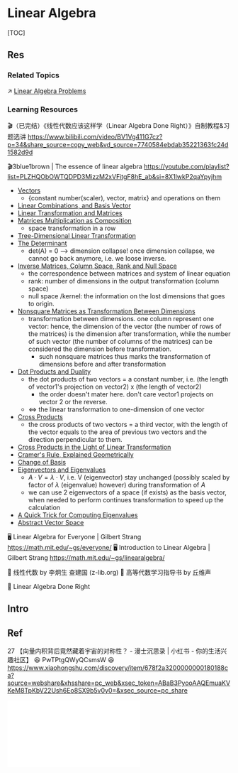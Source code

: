 # Linear Algebra

[TOC]



## Res
### Related Topics
↗ [Linear Algebra Problems](../../../../../🔑%20CS%20Core/🧙‍♂️%20Algorithm%20&%20Data%20Structure/Classic%20Algorithms%20by%20Problems%20&%20Contexts/🦜%20Programming%20Implementation%20of%20Math%20Problems/Algebra%20Problems/Linear%20Algebra%20Problems/Linear%20Algebra%20Problems.md)


### Learning Resources
🎬（已完结）《线性代数应该这样学（Linear Algebra Done Right）》自制教程&习题选讲 https://www.bilibili.com/video/BV1Vg411G7cz?p=34&share_source=copy_web&vd_source=7740584ebdab35221363fc24d1582d9d

🎬3blue1brown | The essence of linear algebra
https://youtube.com/playlist?list=PLZHQObOWTQDPD3MizzM2xVFitgF8hE_ab&si=8X1lwkP2qaYpyjhm
- [Vectors](https://youtu.be/fNk_zzaMoSs?si=id1HVbCfkjOuxMoD)
	- {constant number(scaler), vector, matrix} and operations on them
- [Linear Combinations, and Basis Vector](https://youtu.be/k7RM-ot2NWY?si=C38tMZgo97TyXN-4)
- [Linear Transformation and Matrices](https://youtu.be/kYB8IZa5AuE?si=a6uRwquDDI-bgItJ)
- [Matrices Multiplication as Composition](https://youtu.be/XkY2DOUCWMU?si=Ydbrf1xcuRBsWU_V)
	- space transformation in a row
- [Tree-Dimensional Linear Transformation](https://youtu.be/rHLEWRxRGiM?si=sUy2t6ywc8pYK6C6)
- [The Determinant](https://youtu.be/Ip3X9LOh2dk?si=OqQFTSj27lsbd_jT)
	- det(A) = 0 --> dimension collapse! once dimension collapse, we cannot go back anymore, i.e. we loose inverse.
- [Inverse Matrices, Column Space, Rank and Null Space](https://youtu.be/uQhTuRlWMxw?si=s5tkXSarFPhbgkGu)
	- the correspondence between matrices and system of linear equation
	- rank: number of dimensions in the output transformation (column space)
	-  null space /kernel: the information on the lost dimensions that goes to origin.
- [Nonsquare Matrices as Transformation Between Dimensions](https://youtu.be/v8VSDg_WQlA?si=ktYec8EXhauF499J)
	- transformation between dimensions. one column represent one vector: hence, the dimension of the vector (the number of rows of the matrices) is the dimension after transformation, while the number of such vector (the number of columns of the matrices) can be considered the dimension before transformation.
		- such nonsquare matrices thus marks the transformation of dimensions before and after transformation
- [Dot Products and Duality](https://youtu.be/LyGKycYT2v0?si=NUvXx8aL_LiQN-HH)
	- the dot products of two vectors = a constant number, i.e. (the length of vector1's projection on vector2) x (the length of vector2) 
		- the order doesn't mater here. don't care vector1 projects on vector 2 or the reverse.
	- $\Leftrightarrow$ the linear transformation to one-dimension of one vector
- [Cross Products](https://youtu.be/eu6i7WJeinw?si=E2b6J5sM7yePnzfD)
	- the cross products of two vectors = a third vector, with the length of the vector equals to the area of previous two vectors and the direction perpendicular to them.
- [Cross Products in the Light of Linear Transformation](https://youtu.be/BaM7OCEm3G0?si=-skraUVHxzhWLS4d)
- [Cramer's Rule, Explained Geometrically](https://youtu.be/jBsC34PxzoM?si=5Scb3V7qqQuJvxgN)
- [Change of Basis](https://youtu.be/P2LTAUO1TdA?si=YM6App8dLoslQfxD)
- [Eigenvectors and Eigenvalues](https://youtu.be/PFDu9oVAE-g?si=YEuRFok2K10E2v5J)
	- $A\cdot V = \lambda\cdot V$, i.e. V (eigenvector) stay unchanged (possibly scaled by factor of $\lambda$ (eigenvalue) however) during transformation of $A$
	- we can use 2 eigenvectors of a space (if exists) as the basis vector, when needed to perform continues transformation to speed up the calculation
- [A Quick Trick for Computing Eigenvalues](https://youtu.be/e50Bj7jn9IQ?si=7vhXujTuqgS6XnPQ)
- [Abstract Vector Space](https://youtu.be/TgKwz5Ikpc8?si=bM0W9ETqruHxIS-J)


🖥️ Linear Algebra for Everyone | Gilbert Strang https://math.mit.edu/~gs/everyone/
🖥️ Introduction to Linear Algebra | Gilbert Strang https://math.mit.edu/~gs/linearalgebra/

📖 线性代数 by 李炯生 查建国 (z-lib.org)
📖 高等代数学习指导书 by 丘维声

📖 Linear Algebra Done Right



## Intro



## Ref
[逆矩阵是什么？]: https://www.shuxuele.com/algebra/matrix-inverse.html

27 【向量内积背后竟然藏着宇宙的对称性？ - 漫士沉思录 | 小红书 - 你的生活兴趣社区】 😆 PwTPtgQWyQCsmsW 😆 https://www.xiaohongshu.com/discovery/item/678f2a3200000000180188ca?source=webshare&xhsshare=pc_web&xsec_token=ABaB3PyooAAQEmuaKVKeM8TpKbV22Ush6Eo8SX9b5v0y0=&xsec_source=pc_share

[Linear algebra concept maps]: https://minireference.com/blog/linear-algebra-concept-maps/
![linear_algebra_page1](../../../../../../Assets/Cheat_Sheets/linear_algebra_page1.pdf)
